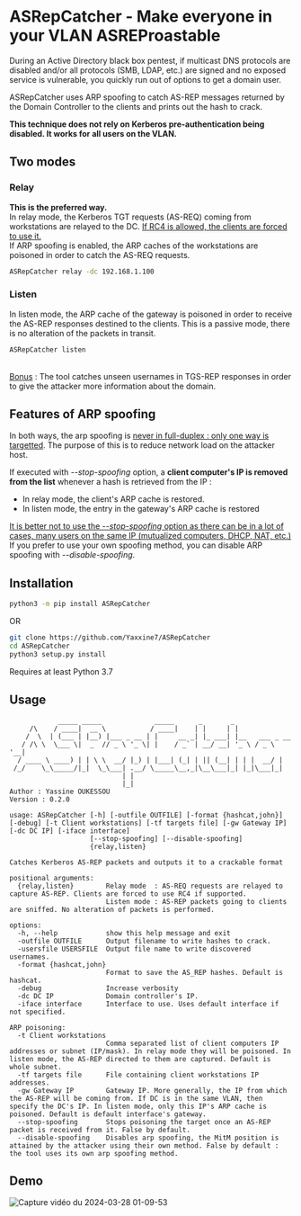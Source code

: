 # ASRepCatcher - Make everyone in your VLAN ASREProastable


During an Active Directory black box pentest, if multicast DNS protocols are disabled and/or all protocols (SMB, LDAP, etc.) are signed and no exposed service is vulnerable, you quickly run out of options to get a domain user.


ASRepCatcher uses ARP spoofing to catch AS-REP messages returned by the Domain Controller to the clients and prints out the hash to crack.

**This technique does not rely on Kerberos pre-authentication being disabled. It works for all users on the VLAN.**

## Two modes


### Relay

**This is the preferred way.**<br>
In relay mode, the Kerberos TGT requests (AS-REQ) coming from workstations are relayed to the DC. <ins>If RC4 is allowed, the clients are forced to use it.</ins><br>
If ARP spoofing is enabled, the ARP caches of the workstations are poisoned in order to catch the AS-REQ requests.

```bash
ASRepCatcher relay -dc 192.168.1.100
```
### Listen

In listen mode, the ARP cache of the gateway is poisoned in order to receive the AS-REP responses destined to the clients.
This is a passive mode, there is no alteration of the packets in transit.

```bash
ASRepCatcher listen
```
<br><ins>Bonus</ins> : The tool catches unseen usernames in TGS-REP responses in order to give the attacker more information about the domain.

## Features of ARP spoofing
In both ways, the arp spoofing is <ins>never in full-duplex : only one way is targetted</ins>. The purpose of this is to reduce network load on the attacker host.

If executed with *--stop-spoofing* option, a **client computer's IP is removed from the list** whenever a hash is retrieved from the IP :<br>
- In relay mode, the client's ARP cache is restored.
- In listen mode, the entry in the gateway's ARP cache is restored

<ins>It is better not to use the *--stop-spoofing* option as there can be in a lot of cases, many users on the same IP (mutualized computers, DHCP, NAT, etc.)</ins><br>
If you prefer to use your own spoofing method, you can disable ARP spoofing with *--disable-spoofing*.

## Installation

```bash
python3 -m pip install ASRepCatcher
```
OR
```bash
git clone https://github.com/Yaxxine7/ASRepCatcher
cd ASRepCatcher
python3 setup.py install
```
Requires at least Python 3.7
## Usage

```
            _____ _____             _____      _       _               
     /\    / ____|  __ \           / ____|    | |     | |              
    /  \  | (___ | |__) |___ _ __ | |     __ _| |_ ___| |__   ___ _ __ 
   / /\ \  \___ \|  _  // _ \ '_ \| |    / _` | __/ __| '_ \ / _ \ '__|
  / ____ \ ____) | | \ \  __/ |_) | |___| (_| | || (__| | | |  __/ |   
 /_/    \_\_____/|_|  \_\___| .__/ \_____\__,_|\__\___|_| |_|\___|_|   
                            | |                                        
                            |_|                                     
Author : Yassine OUKESSOU
Version : 0.2.0
                            
usage: ASRepCatcher [-h] [-outfile OUTFILE] [-format {hashcat,john}] [-debug] [-t Client workstations] [-tf targets file] [-gw Gateway IP] [-dc DC IP] [-iface interface]
                    [--stop-spoofing] [--disable-spoofing]
                    {relay,listen}

Catches Kerberos AS-REP packets and outputs it to a crackable format

positional arguments:
  {relay,listen}        Relay mode  : AS-REQ requests are relayed to capture AS-REP. Clients are forced to use RC4 if supported.
                        Listen mode : AS-REP packets going to clients are sniffed. No alteration of packets is performed.

options:
  -h, --help            show this help message and exit
  -outfile OUTFILE      Output filename to write hashes to crack.
  -usersfile USERSFILE  Output file name to write discovered usernames.
  -format {hashcat,john}
                        Format to save the AS_REP hashes. Default is hashcat.
  -debug                Increase verbosity
  -dc DC IP             Domain controller's IP.
  -iface interface      Interface to use. Uses default interface if not specified.

ARP poisoning:
  -t Client workstations
                        Comma separated list of client computers IP addresses or subnet (IP/mask). In relay mode they will be poisoned. In listen mode, the AS-REP directed to them are captured. Default is whole subnet.
  -tf targets file      File containing client workstations IP addresses.
  -gw Gateway IP        Gateway IP. More generally, the IP from which the AS-REP will be coming from. If DC is in the same VLAN, then specify the DC's IP. In listen mode, only this IP's ARP cache is poisoned. Default is default interface's gateway.
  --stop-spoofing       Stops poisoning the target once an AS-REP packet is received from it. False by default.
  --disable-spoofing    Disables arp spoofing, the MitM position is attained by the attacker using their own method. False by default : the tool uses its own arp spoofing method.
```
## Demo
![Capture vidéo du 2024-03-28 01-09-53](https://github.com/Yaxxine7/ASRepCatcher/assets/110096329/7364bfd6-345a-405d-b519-f2af3cc39a25)
